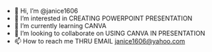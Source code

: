 - 👋 Hi, I’m @janice1606
- 👀 I’m interested in CREATING POWERPOINT PRESENTATION
- 🌱 I’m currently learning CANVA
- 💞️ I’m looking to collaborate on USING CANVA IN PRESENTATION
- 📫 How to reach me THRU EMAIL janice1606@yahoo.com

<!---
janice1606/janice1606 is a ✨ special ✨ repository because its `README.md` (this file) appears on your GitHub profile.
You can click the Preview link to take a look at your changes.
--->
